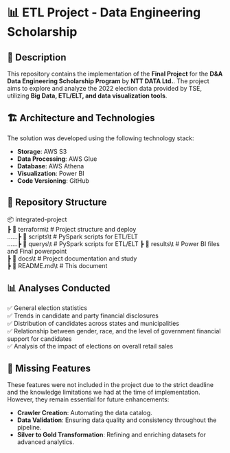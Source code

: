 # 📊 ETL Project - Data Engineering Scholarship

## 📌 Description  
This repository contains the implementation of the **Final Project** for the **D&A Data Engineering Scholarship Program** by **NTT DATA Ltd.**. The project aims to explore and analyze the 2022 election data provided by TSE, utilizing **Big Data, ETL/ELT, and data visualization tools**.  

## 🏗️ Architecture and Technologies  
The solution was developed using the following technology stack:  

- **Storage**: AWS S3  
- **Data Processing**: AWS Glue
- **Database**: AWS Athena
- **Visualization**: Power BI  
- **Code Versioning**: GitHub
  
## 📂 Repository Structure  

📦 integrated-project    
┣ 📂 terraform\t            # Project structure and deploy  
......┣ 📂 scripts\t           # PySpark scripts for ETL/ELT  
......┣ 📂 querys\t            # PySpark scripts for ETL/ELT
┣ 📂 results\t              # Power BI files and Final powerpoint  
┣ 📂 docs\t                 # Project documentation and study\
┣ 📜 README.md\t            # This document  

## 📊 Analyses Conducted  
✅ General election statistics  
✅ Trends in candidate and party financial disclosures  
✅ Distribution of candidates across states and municipalities \
✅ Relationship between gender, race, and the level of government financial support for candidates\
✅ Analysis of the impact of elections on overall retail sales

## 🚧 Missing Features  
These features were not included in the project due to the strict deadline and the knowledge limitations we had at the time of implementation. However, they remain essential for future enhancements:
- **Crawler Creation**: Automating the data catalog.  
- **Data Validation**: Ensuring data quality and consistency throughout the pipeline.  
- **Silver to Gold Transformation**: Refining and enriching datasets for advanced analytics.
